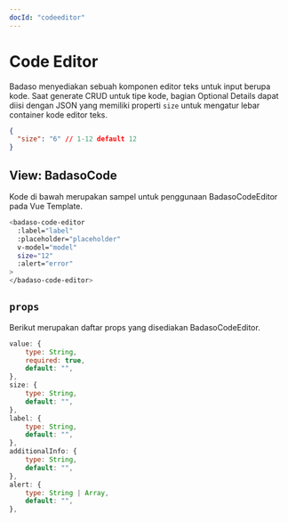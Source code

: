 ```yaml
---
docId: "codeeditor"
---
```


# Code Editor

Badaso menyediakan sebuah komponen editor teks untuk input berupa kode. Saat generate CRUD untuk tipe kode, bagian Optional Details dapat diisi dengan JSON yang memiliki properti `size` untuk mengatur lebar container kode editor teks.

```json
{
  "size": "6" // 1-12 default 12
}
```

## View: BadasoCode

Kode di bawah merupakan sampel untuk penggunaan BadasoCodeEditor pada Vue Template.

```bash
<badaso-code-editor
  :label="label"
  :placeholder="placeholder"
  v-model="model"
  size="12"
  :alert="error"
>
</badaso-code-editor>
```

## `props`

Berikut merupakan daftar props yang disediakan BadasoCodeEditor.

```js
value: {
    type: String,
    required: true,
    default: "",
},
size: {
    type: String,
    default: "",
},
label: {
    type: String,
    default: "",
},
additionalInfo: {
    type: String,
    default: "",
},
alert: {
    type: String | Array,
    default: "",
},
```
